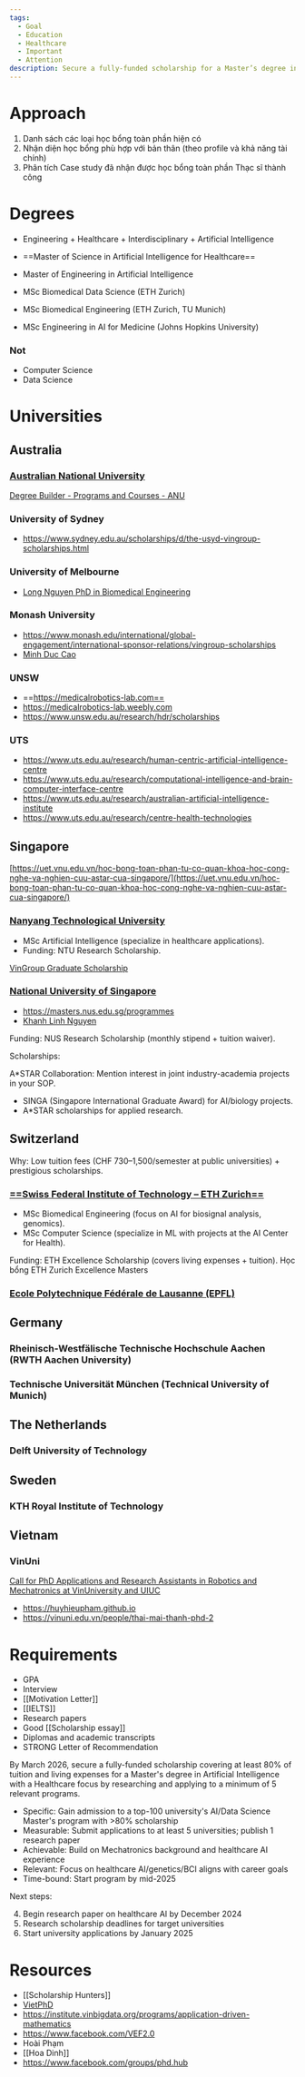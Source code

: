 ```yaml
---
tags:
  - Goal
  - Education
  - Healthcare
  - Important
  - Attention
description: Secure a fully-funded scholarship for a Master’s degree in AI Healthcare
---
```

# Approach

1. Danh sách các loại học bổng toàn phần hiện có
2. Nhận diện học bổng phù hợp với bản thân (theo profile và khả năng tài chính)
3. Phân tích Case study đã nhận được học bổng toàn phần Thạc sĩ thành công

# Degrees

- Engineering + Healthcare + Interdisciplinary + Artificial Intelligence

- ==Master of Science in Artificial Intelligence for Healthcare==
- Master of Engineering in Artificial Intelligence
- MSc Biomedical Data Science (ETH Zurich)
- MSc Biomedical Engineering (ETH Zurich, TU Munich)
- MSc Engineering in AI for Medicine (Johns Hopkins University)

### Not

- Computer Science
- Data Science

# Universities

## Australia

### [Australian National University](https://www.anu.edu.au/)
    
[Degree Builder - Programs and Courses - ANU](https://programsandcourses.anu.edu.au/degree-builder/area-of-interest?career=postgraduate&areaOfInterest=engineering#matchingDegrees_engineering)

### University of Sydney

- https://www.sydney.edu.au/scholarships/d/the-usyd-vingroup-scholarships.html

### University of Melbourne
    
- [Long Nguyen PhD in Biomedical Engineering](https://www.linkedin.com/in/longvhnguyen)

### Monash University

- https://www.monash.edu/international/global-engagement/international-sponsor-relations/vingroup-scholarships
- [Minh Duc Cao](https://scholar.google.com/citations?user=5uZ3O4sAAAAJ&hl=en)

### UNSW

- ==https://medicalrobotics-lab.com==
- https://medicalrobotics-lab.weebly.com
- https://www.unsw.edu.au/research/hdr/scholarships
### UTS

- https://www.uts.edu.au/research/human-centric-artificial-intelligence-centre
- https://www.uts.edu.au/research/computational-intelligence-and-brain-computer-interface-centre
- https://www.uts.edu.au/research/australian-artificial-intelligence-institute
- https://www.uts.edu.au/research/centre-health-technologies

## Singapore

[https://uet.vnu.edu.vn/hoc-bong-toan-phan-tu-co-quan-khoa-hoc-cong-nghe-va-nghien-cuu-astar-cua-singapore/](https://uet.vnu.edu.vn/hoc-bong-toan-phan-tu-co-quan-khoa-hoc-cong-nghe-va-nghien-cuu-astar-cua-singapore/)

### [Nanyang Technological University](https://scholarships.vinuni.edu.vn/vingroup-graduate-scholarship-at-ntu/)

- MSc Artificial Intelligence (specialize in healthcare applications).
- Funding: NTU Research Scholarship.

[VinGroup Graduate Scholarship](https://www.ntu.edu.sg/graduate-college/admissions/scholarships/vingroup-graduate-scholarship)

### [National University of Singapore](http://www.nus.edu.sg/)

- https://masters.nus.edu.sg/programmes
- [Khanh Linh Nguyen](https://www.linkedin.com/in/linhnguyenkhanh/)

Funding: NUS Research Scholarship (monthly stipend + tuition waiver).

Scholarships:

A*STAR Collaboration: Mention interest in joint industry-academia projects in your SOP.

- SINGA (Singapore International Graduate Award) for AI/biology projects.
- A*STAR scholarships for applied research.

## Switzerland

Why: Low tuition fees (CHF 730–1,500/semester at public universities) + prestigious scholarships.

### [==Swiss Federal Institute of Technology – ETH Zurich==](https://ethz.ch/en.html)

- MSc Biomedical Engineering (focus on AI for biosignal analysis, genomics).
- MSc Computer Science (specialize in ML with projects at the AI Center for Health).

Funding: ETH Excellence Scholarship (covers living expenses + tuition).
Học bổng ETH Zurich Excellence Masters

### [Ecole Polytechnique Fédérale de Lausanne (EPFL)](https://www.epfl.ch/en)

## Germany

### Rheinisch-Westfälische Technische Hochschule Aachen (RWTH Aachen University)
### Technische Universität München (Technical University of Munich)

## The Netherlands

### Delft University of Technology

## Sweden

### KTH Royal Institute of Technology

## Vietnam

### VinUni

[Call for PhD Applications and Research Assistants in Robotics and Mechatronics at VinUniversity and UIUC](https://smarthealth.vinuni.edu.vn/?careers=call-for-phd-applications-and-research-assistants-in-robotics-and-mechatronics-at-vinuniversity-and-university-of-illinois-at-urbana-champaign-uiuc)

- https://huyhieupham.github.io
- https://vinuni.edu.vn/people/thai-mai-thanh-phd-2

# Requirements

- GPA
- Interview
- [[Motivation Letter]]
- [[IELTS]]
- Research papers
- Good [[Scholarship essay]]
- Diplomas and academic transcripts
- STRONG Letter of Recommendation

By March 2026, secure a fully-funded scholarship covering at least 80% of tuition and living expenses for a Master's degree in Artificial Intelligence with a Healthcare focus by researching and applying to a minimum of 5 relevant programs.

- Specific: Gain admission to a top-100 university's AI/Data Science Master's program with >80% scholarship
- Measurable: Submit applications to at least 5 universities; publish 1 research paper
- Achievable: Build on Mechatronics background and healthcare AI experience
- Relevant: Focus on healthcare AI/genetics/BCI aligns with career goals
- Time-bound: Start program by mid-2025

Next steps:

4. Begin research paper on healthcare AI by December 2024
5. Research scholarship deadlines for target universities
6. Start university applications by January 2025

# Resources

- [[Scholarship Hunters]]
- [VietPhD](https://www.facebook.com/groups/vietphd)
- https://institute.vinbigdata.org/programs/application-driven-mathematics
- https://www.facebook.com/VEF2.0
- Hoài Phạm
- [[Hoa Dinh]]
- https://www.facebook.com/groups/phd.hub
